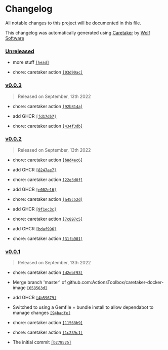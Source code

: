 # Changelog

All notable changes to this project will be documented in this file.


This changelog was automatically generated using [Caretaker](https://github.com/DevelopersToolbox/caretaker) by [Wolf Software](https://github.com/WolfSoftware)

### [Unreleased](https://github.com/ActionsToolbox/caretaker-docker-image/compare/v0.0.4...HEAD)

- more stuff [`[head]`](https://github.com/ActionsToolbox/caretaker-docker-image/commit/)

- chore: caretaker action [`[03d90ac]`](https://github.com/ActionsToolbox/caretaker-docker-image/commit/03d90ac16d4b33dc0fbb911e45a2396dd703cc31)

### [v0.0.3](https://github.com/ActionsToolbox/caretaker-docker-image/compare/v0.0.2...v0.0.3)

> Released on September, 13th 2022

- chore: caretaker action [`[92b814a]`](https://github.com/ActionsToolbox/caretaker-docker-image/commit/92b814a19e733690e910cb4ecd559ac32eed524a)

- add GHCR [`[fd17d57]`](https://github.com/ActionsToolbox/caretaker-docker-image/commit/fd17d5751606a4baa86cf4542b438ade29034e04)

- chore: caretaker action [`[434f3db]`](https://github.com/ActionsToolbox/caretaker-docker-image/commit/434f3dba2e92d92eb99674bdec3f15587da3401b)

### [v0.0.2](https://github.com/ActionsToolbox/caretaker-docker-image/compare/v0.0.1...v0.0.2)

> Released on September, 13th 2022

- chore: caretaker action [`[b8d4ec6]`](https://github.com/ActionsToolbox/caretaker-docker-image/commit/b8d4ec6d31aca5554462b9db93d5e01c818e6167)

- add GHCR [`[8247ae7]`](https://github.com/ActionsToolbox/caretaker-docker-image/commit/8247ae76e2864ac9261512b832d2c8f06623dcbb)

- chore: caretaker action [`[22e3d0f]`](https://github.com/ActionsToolbox/caretaker-docker-image/commit/22e3d0f108f61715e716ac208c8ec873a940a2b8)

- add GHCR [`[e002e16]`](https://github.com/ActionsToolbox/caretaker-docker-image/commit/e002e16461bbbd5c0be23f2e53b9b8438663d46e)

- chore: caretaker action [`[a45c52d]`](https://github.com/ActionsToolbox/caretaker-docker-image/commit/a45c52d74dee893ccddd061bdf27d10b8b97e3aa)

- add GHCR [`[9f1ec3c]`](https://github.com/ActionsToolbox/caretaker-docker-image/commit/9f1ec3c208ccf451ffa3d2a1aa2ff37f5ad874fc)

- chore: caretaker action [`[7c897c5]`](https://github.com/ActionsToolbox/caretaker-docker-image/commit/7c897c59a77c1faa7c54cedec95d6c46ae20c621)

- add GHCR [`[bdaf996]`](https://github.com/ActionsToolbox/caretaker-docker-image/commit/bdaf996c02dd26a5e4b12c3f3067f206c5ee5e2c)

- chore: caretaker action [`[31fb901]`](https://github.com/ActionsToolbox/caretaker-docker-image/commit/31fb9012a79e85c94b5a4da144a9198e6ca9292c)

### [v0.0.1](https://github.com/ActionsToolbox/caretaker-docker-image/releases/v0.0.1)

> Released on September, 13th 2022

- chore: caretaker action [`[d2ebf93]`](https://github.com/ActionsToolbox/caretaker-docker-image/commit/d2ebf9367cd5ad7e9d1f9262b9e0d598f50c2be7)

- Merge branch 'master' of github.com:ActionsToolbox/caretaker-docker-image [`[658563d]`](https://github.com/ActionsToolbox/caretaker-docker-image/commit/658563d47f043e003cf690d82edd84b7e1f22b93)

- add GHCR [`[4b59679]`](https://github.com/ActionsToolbox/caretaker-docker-image/commit/4b5967912d156165e2e24cd10477cbd159477a95)

- Switched to using a Gemfile + bundle install to allow dependabot to manage changes [`[94badfe]`](https://github.com/ActionsToolbox/caretaker-docker-image/commit/94badfe3ffaddf919411db06fe18c3e15f1b4b36)

- chore: caretaker action [`[11568b9]`](https://github.com/ActionsToolbox/caretaker-docker-image/commit/11568b921e64f4b96a2971994063ac9a1b05baf4)

- chore: caretaker action [`[1c239c1]`](https://github.com/ActionsToolbox/caretaker-docker-image/commit/1c239c1d444abfb7a3158aa0b2110f4d2091f263)

- The initial commit [`[b278525]`](https://github.com/ActionsToolbox/caretaker-docker-image/commit/b278525c8970a0d2c6c4901c731b5a60efc71696)

